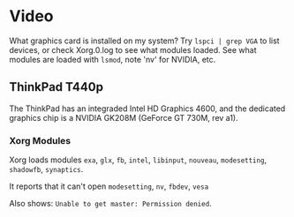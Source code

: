 # Video

What graphics card is installed on my system? Try `lspci | grep VGA` to list
devices, or check Xorg.0.log to see what modules loaded. See what modules are loaded
with `lsmod`, note 'nv' for NVIDIA, etc.

## ThinkPad T440p

The ThinkPad has an integraded Intel HD Graphics 4600, and the dedicated
graphics chip is a NVIDIA GK208M (GeForce GT 730M, rev a1).

### Xorg Modules

Xorg loads modules `exa`, `glx`, `fb`, `intel`, `libinput`, `nouveau`,
`modesetting`, `shadowfb`, `synaptics`.

It reports that it can't open `modesetting`, `nv`, `fbdev`, `vesa`

Also shows: `Unable to get master: Permission denied`.
